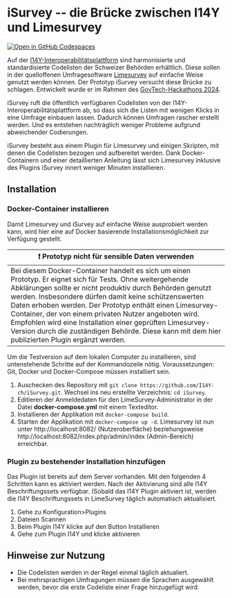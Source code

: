 # iSurvey -- die Brücke zwischen I14Y und Limesurvey
[![Open in GitHub Codespaces](https://github.com/codespaces/badge.svg)](https://codespaces.new/I14Y-ch/iSurvey)

Auf der [I14Y-Interoperabilitätsplattform](https://i14y.admin.ch) sind harmonisierte und standardisierte Codelisten der Schweizer Behörden erhältlich. Diese sollen in der quelloffenen Umfragesoftware [Limesurvey](https://limesurvey.org) auf einfache Weise genutzt werden können. Der Prototyp iSurvey versucht diese Brücke zu schlagen. Entwickelt wurde er im Rahmen des [GovTech-Hackathons 2024](https://www.bk.admin.ch/bk/de/home/digitale-transformation-ikt-lenkung/bundesarchitektur/api-architektur-bund/govtech-hackathon24.html).  

iSurvey ruft die öffentlich verfügbaren Codelisten von der I14Y-Interoperabilitätsplattform ab, so dass sich die Listen mit wenigen Klicks in eine Umfrage einbauen lassen. Dadurch können Umfragen rascher erstellt werden. Und es entstehen nachträglich weniger Probleme aufgrund abweichender Codierungen. 

iSurvey besteht aus einem Plugin für Limesurvey und einigen Skripten, mit denen die Codelisten bezogen und aufbereitet werden. Dank Docker-Containern und einer detaillierten Anleitung lässt sich Limesurvey inklusive des Plugins iSurvey innert weniger Minuten installieren. 

## Installation 

### Docker-Container installieren

Damit Limesurvey und iSurvey auf einfache Weise ausprobiert werden kann, wird hier eine auf Docker basierende Installationsmöglichkeit zur Verfügung gestellt. 

| :exclamation:  Prototyp nicht für sensible Daten verwenden   |
|-----------------------------------------|
| Bei diesem Docker-Container handelt es sich um einen Prototyp. Er eignet sich für Tests. Ohne weitergehende Abklärungen sollte er nicht produktiv durch Behörden genutzt werden. Insbesondere dürfen damit keine schützenswerten Daten erhoben werden. Der Prototyp enthält einen Limesurvey-Container, der von einem privaten Nutzer angeboten wird. Empfohlen wird eine Installation einer geprüften Limesurvey-Version durch die zuständigen Behörde. Diese kann mit dem hier publizierten Plugin ergänzt werden. |

Um die Testversion auf dem lokalen Computer zu installieren, sind untenstehende Schritte auf der Kommandozeile nötig. Voraussetzungen: Git, Docker und Docker-Compose müssen installiert sein.  

1. Auschecken des Repository mit ```git clone https://github.com/I14Y-ch/iSurvey.git```. Wechsel ins neu erstellte Verzeichnis: ```cd iSurvey```. 
2. Editieren der Anmeldedaten für den LimeSurvey-Administrator in der Datei __docker-compose.yml__ mit einem Texteditor.
3. Installieren der Applikation mit ```docker-compose build```.
4. Starten der Applikation mit ```docker-compose up -d```. Limesurvey ist nun unter http://localhost:8082/ (Nutzeroberfläche) beziehungsweise http://localhost:8082/index.php/admin/index (Admin-Bereich) erreichbar. 

### Plugin zu bestehender Installation hinzufügen
Das Plugin ist bereits auf dem Server vorhanden. Mit den folgenden 4 Schritten kann es aktiviert werden. Nach der Aktivierung sind alle I14Y Beschriftungssets verfügbar. (Sobald das I14Y Plugin aktiviert ist, werden die I14Y Beschriftungssets in LimeSurvey täglich automatisch aktualisiert.

1. Gehe zu Konfiguration>Plugins
2. Dateien Scannen
3. Beim Plugin I14Y klicke auf den Button Installieren
4. Gehe zum Plugin I14Y und klicke aktivieren

## Hinweise zur Nutzung
- Die Codelisten werden in der Regel einmal täglich aktualiert. 
- Bei mehrsprachigen Umfragungen müssen die Sprachen ausgewählt werden, bevor die erste Codeliste einer Frage hinzugefügt wird. 